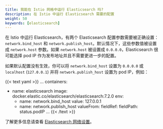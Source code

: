 ```yaml
---
title: 我能在 Istio 网格中运行 Elasticsearch 吗?
description: 在 Istio 中运行 Elasticsearch 需要的配置
weight: 50
keywords: [elasticsearch]
---
```


在 Istio 中运行 Elasticsearch，有两个 Elasticsearch 配置参数需要被正确设置：`network.bind_host` 和 `network.publish_host`。默认情况下，这些参数值被设置成 `network.host` 参数。如果 `network.host` 被设置成 `0.0.0.0`，Elasticsearch 很可能选择 pod IP 作为发布地址并且不需要更进一步的配置。

如果默认配置没有生效，你可以将 `network.bind_host` 设置为 `0.0.0.0` 或 `localhost` (`127.0.0.1`) 并将 `network.publish_host` 设置为 pod IP，例如：

{{< text yaml >}}
...
containers:
- name: elasticsearch
  image: docker.elastic.co/elasticsearch/elasticsearch:7.2.0
  env:
    - name: network.bind_host
      value: 127.0.0.1
    - name: network.publish_host
      valueFrom:
        fieldRef:
          fieldPath: status.podIP
   ...
{{< /text >}}

了解更多信息请查看 [Elasticsearch 网络设置](https://www.elastic.co/guide/en/elasticsearch/reference/current/modules-network.html#modules-network)。
